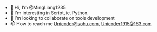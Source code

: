 - 👋 Hi, I’m @MingLiang1235
- 👀 I'm interesting in Script, ie. Python.
- 💞️ I’m looking to collaborate on tools development
- 📫 How to reach me Unicoder@sohu.com, Unicoder1915@163.com

<!---
MingLiang1235/MingLiang1235 is a ✨ special ✨ repository because its `README.md` (this file) appears on your GitHub profile.
You can click the Preview link to take a look at your changes.
--->
